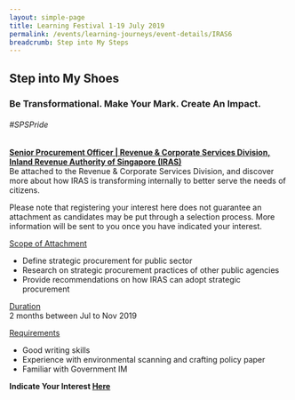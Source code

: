 ```yaml
---
layout: simple-page
title: Learning Festival 1-19 July 2019
permalink: /events/learning-journeys/event-details/IRAS6
breadcrumb: Step into My Steps
---
```


## Step into My Shoes 
### Be Transformational. Make Your Mark. Create An Impact. 

###### _#SPSPride_

<u><b>Senior Procurement Officer | Revenue & Corporate Services Division, Inland Revenue Authority of Singapore (IRAS)</b></u><br>
Be attached to the Revenue & Corporate Services Division, and discover more about how IRAS is transforming internally to better serve the needs of citizens.

Please note that registering your interest here does not guarantee an attachment as candidates may be put through a selection process. More information will be sent to you once you have indicated your interest.

<u>Scope of Attachment</u><br>
 * Define strategic procurement for public sector
 * Research on strategic procurement practices of other public agencies
 * Provide recommendations on how IRAS can adopt strategic procurement
 
<u>Duration</u><br>
2 months between Jul to Nov 2019

<u>Requirements</u><br>
 * Good writing skills
 * Experience with environmental scanning and crafting policy paper
 * Familiar with Government IM
 
**Indicate Your Interest [Here](https://www.eventbrite.sg/e/step-into-my-shoes-iras-short-term-attachment-opportunity-with-the-revenue-corporate-services-registration-62030784747)**

